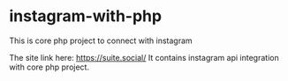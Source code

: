 # instagram-with-php
This is core php project to connect with instagram

The site link here: https://suite.social/
It contains instagram api integration with core php project.

